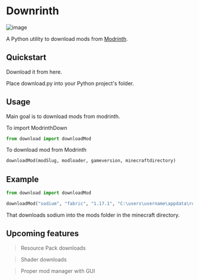 # Downrinth
![image](https://github.com/v-pun215/ModrinthDown/assets/67716965/f5ef80a3-e469-46b1-a883-614221d22e11)




A Python utility to download mods from [Modrinth](https://modrinth.com). 

## Quickstart
Download it from here.

Place download.py into your Python project's folder.

## Usage
Main goal is to download mods from modrinth.

To import ModrinthDown
```python
from download import downloadMod
```

To download mod from Modrinth
```python
downloadMod(modSlug, modloader, gameversion, minecraftdirectory)
```

## Example
```python
from download import downloadMod

downloadMod("sodium", "fabric", "1.17.1", "C:\users\username\appdata\roaming\.minecraft")
```
That downloads sodium into the mods folder in the minecraft directory.

## Upcoming features
> Resource Pack downloads

> Shader downloads

> Proper mod manager with GUI
